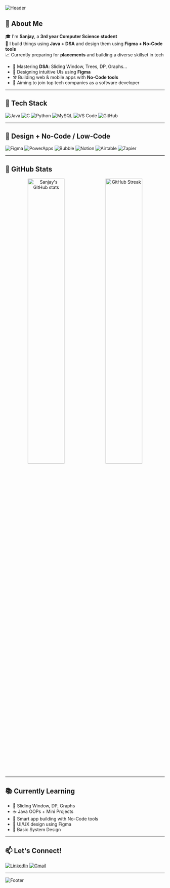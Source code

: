 <!-- Profile Banner -->
![Header](https://capsule-render.vercel.app/api?type=waving&color=0:00c6ff,100:0072ff&height=200&section=header&text=Hey%20I'm%20Sanjay!👋&fontSize=40&fontColor=ffffff)

## 🌟 About Me

🎓 I'm **Sanjay**, a **3rd year Computer Science student**  
🔧 I build things using **Java + DSA** and design them using **Figma + No-Code tools**  
📈 Currently preparing for **placements** and building a diverse skillset in tech

- 🧠 Mastering **DSA**: Sliding Window, Trees, DP, Graphs...
- 🎨 Designing intuitive UIs using **Figma**
- ⚒️ Building web & mobile apps with **No-Code tools**
- 💼 Aiming to join top tech companies as a software developer

---

## 🧰 Tech Stack

![Java](https://img.shields.io/badge/Java-%23ED8B00.svg?style=for-the-badge&logo=java&logoColor=white)
![C](https://img.shields.io/badge/C-%2300599C.svg?style=for-the-badge&logo=c&logoColor=white)
![Python](https://img.shields.io/badge/Python-FFD43B?style=for-the-badge&logo=python&logoColor=blue)
![MySQL](https://img.shields.io/badge/MySQL-005C84?style=for-the-badge&logo=mysql&logoColor=white)
![VS Code](https://img.shields.io/badge/VSCode-007ACC?style=for-the-badge&logo=visual-studio-code&logoColor=white)
![GitHub](https://img.shields.io/badge/GitHub-181717?style=for-the-badge&logo=github&logoColor=white)

---

## 🎨 Design + No-Code / Low-Code

![Figma](https://img.shields.io/badge/Figma-F24E1E?style=for-the-badge&logo=figma&logoColor=white)
![PowerApps](https://img.shields.io/badge/Microsoft%20PowerApps-742774?style=for-the-badge&logo=powerapps&logoColor=white)
![Bubble](https://img.shields.io/badge/Bubble-2D2D2D?style=for-the-badge&logo=bubble&logoColor=white)
![Notion](https://img.shields.io/badge/Notion-000000?style=for-the-badge&logo=notion&logoColor=white)
![Airtable](https://img.shields.io/badge/Airtable-18BFFF?style=for-the-badge&logo=airtable&logoColor=white)
![Zapier](https://img.shields.io/badge/Zapier-FF4A00?style=for-the-badge&logo=zapier&logoColor=white)

---

## 🚀 GitHub Stats

<p align="center">
  <img src="https://github-readme-stats.vercel.app/api?username=Sanju-exe&show_icons=true&theme=radical" alt="Sanjay's GitHub stats" width="48%" />
  <img src="https://github-readme-streak-stats.herokuapp.com/?user=Sanju-exe&theme=radical" alt="GitHub Streak" width="48%"/>
</p>

---

## 📚 Currently Learning

- 🔁 Sliding Window, DP, Graphs
- ☕ Java OOPs + Mini Projects
- 🧩 Smart app building with No-Code tools
- 🎨 UI/UX design using Figma
- 📘 Basic System Design

---

## 📫 Let's Connect!

[![LinkedIn](https://img.shields.io/badge/LinkedIn-blue?style=for-the-badge&logo=linkedin&logoColor=white)](https://linkedin.com/in/YOUR-LINKEDIN)
[![Gmail](https://img.shields.io/badge/Gmail-D14836?style=for-the-badge&logo=gmail&logoColor=white)](mailto:your.email@example.com)

---

<!-- Footer -->
![Footer](https://capsule-render.vercel.app/api?type=waving&color=0:00c6ff,100:0072ff&height=100&section=footer)
